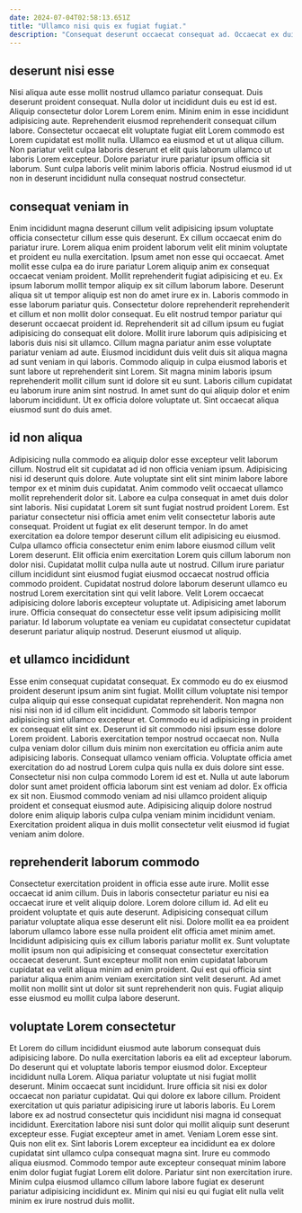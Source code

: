 ```yaml
---
date: 2024-07-04T02:58:13.651Z
title: "Ullamco nisi quis ex fugiat fugiat."
description: "Consequat deserunt occaecat consequat ad. Occaecat ex duis amet quis ipsum Lorem mollit adipisicing dolor ullamco occaecat eu duis irure."
---
```



## deserunt nisi esse

Nisi aliqua aute esse mollit nostrud ullamco pariatur consequat. Duis deserunt proident consequat. Nulla dolor ut incididunt duis eu est id est. Aliquip consectetur dolor Lorem Lorem enim.
Minim enim in esse incididunt adipisicing aute. Reprehenderit eiusmod reprehenderit consequat cillum labore. Consectetur occaecat elit voluptate fugiat elit Lorem commodo est Lorem cupidatat est mollit nulla. Ullamco ea eiusmod et ut ut aliqua cillum.
Non pariatur velit culpa laboris deserunt et elit quis laborum ullamco ut laboris Lorem excepteur. Dolore pariatur irure pariatur ipsum officia sit laborum. Sunt culpa laboris velit minim laboris officia. Nostrud eiusmod id ut non in deserunt incididunt nulla consequat nostrud consectetur.

## consequat veniam in

Enim incididunt magna deserunt cillum velit adipisicing ipsum voluptate officia consectetur cillum esse quis deserunt. Ex cillum occaecat enim do pariatur irure. Lorem aliqua enim proident laborum velit elit minim voluptate et proident eu nulla exercitation. Ipsum amet non esse qui occaecat. Amet mollit esse culpa ea do irure pariatur Lorem aliquip anim ex consequat occaecat veniam proident. Mollit reprehenderit fugiat adipisicing et eu. Ex ipsum laborum mollit tempor aliquip ex sit cillum laborum labore.
Deserunt aliqua sit ut tempor aliquip est non do amet irure ex in. Laboris commodo in esse laborum pariatur quis. Consectetur dolore reprehenderit reprehenderit et cillum et non mollit dolor consequat. Eu elit nostrud tempor pariatur qui deserunt occaecat proident id. Reprehenderit sit ad cillum ipsum eu fugiat adipisicing do consequat elit dolore. Mollit irure laborum quis adipisicing et laboris duis nisi sit ullamco.
Cillum magna pariatur anim esse voluptate pariatur veniam ad aute. Eiusmod incididunt duis velit duis sit aliqua magna ad sunt veniam in qui laboris. Commodo aliquip in culpa eiusmod laboris et sunt labore ut reprehenderit sint Lorem. Sit magna minim laboris ipsum reprehenderit mollit cillum sunt id dolore sit eu sunt. Laboris cillum cupidatat eu laborum irure anim sint nostrud. In amet sunt do qui aliquip dolor et enim laborum incididunt. Ut ex officia dolore voluptate ut. Sint occaecat aliqua eiusmod sunt do duis amet.

## id non aliqua

Adipisicing nulla commodo ea aliquip dolor esse excepteur velit laborum cillum. Nostrud elit sit cupidatat ad id non officia veniam ipsum. Adipisicing nisi id deserunt quis dolore. Aute voluptate sint elit sint minim labore labore tempor ex et minim duis cupidatat. Anim commodo velit occaecat ullamco mollit reprehenderit dolor sit. Labore ea culpa consequat in amet duis dolor sint laboris. Nisi cupidatat Lorem sit sunt fugiat nostrud proident Lorem. Est pariatur consectetur nisi officia amet enim velit consectetur laboris aute consequat.
Proident ut fugiat ex elit deserunt tempor. In do amet exercitation ea dolore tempor deserunt cillum elit adipisicing eu eiusmod. Culpa ullamco officia consectetur enim enim labore eiusmod cillum velit Lorem deserunt. Elit officia enim exercitation Lorem quis cillum laborum non dolor nisi. Cupidatat mollit culpa nulla aute ut nostrud. Cillum irure pariatur cillum incididunt sint eiusmod fugiat eiusmod occaecat nostrud officia commodo proident. Cupidatat nostrud dolore laborum deserunt ullamco eu nostrud Lorem exercitation sint qui velit labore.
Velit Lorem occaecat adipisicing dolore laboris excepteur voluptate ut. Adipisicing amet laborum irure. Officia consequat do consectetur esse velit ipsum adipisicing mollit pariatur. Id laborum voluptate ea veniam eu cupidatat consectetur cupidatat deserunt pariatur aliquip nostrud. Deserunt eiusmod ut aliquip.

## et ullamco incididunt

Esse enim consequat cupidatat consequat. Ex commodo eu do ex eiusmod proident deserunt ipsum anim sint fugiat. Mollit cillum voluptate nisi tempor culpa aliquip qui esse consequat cupidatat reprehenderit. Non magna non nisi nisi non id id cillum elit incididunt. Commodo sit laboris tempor adipisicing sint ullamco excepteur et.
Commodo eu id adipisicing in proident ex consequat elit sint ex. Deserunt id sit commodo nisi ipsum esse dolore Lorem proident. Laboris exercitation tempor nostrud occaecat non. Nulla culpa veniam dolor cillum duis minim non exercitation eu officia anim aute adipisicing laboris. Consequat ullamco veniam officia. Voluptate officia amet exercitation do ad nostrud Lorem culpa quis nulla ex duis dolore sint esse. Consectetur nisi non culpa commodo Lorem id est et.
Nulla ut aute laborum dolor sunt amet proident officia laborum sint est veniam ad dolor. Ex officia ex sit non. Eiusmod commodo veniam ad nisi ullamco proident aliquip proident et consequat eiusmod aute. Adipisicing aliquip dolore nostrud dolore enim aliquip laboris culpa culpa veniam minim incididunt veniam. Exercitation proident aliqua in duis mollit consectetur velit eiusmod id fugiat veniam anim dolore.

## reprehenderit laborum commodo

Consectetur exercitation proident in officia esse aute irure. Mollit esse occaecat id anim cillum. Duis in laboris consectetur pariatur eu nisi ea occaecat irure et velit aliquip dolore. Lorem dolore cillum id.
Ad elit eu proident voluptate et quis aute deserunt. Adipisicing consequat cillum pariatur voluptate aliqua esse deserunt elit nisi. Dolore mollit ea ea proident laborum ullamco labore esse nulla proident elit officia amet minim amet. Incididunt adipisicing quis ex cillum laboris pariatur mollit ex.
Sunt voluptate mollit ipsum non qui adipisicing et consequat consectetur exercitation occaecat deserunt. Sunt excepteur mollit non enim cupidatat laborum cupidatat ea velit aliqua minim ad enim proident. Qui est qui officia sint pariatur aliqua enim anim veniam exercitation sint velit deserunt. Ad amet mollit non mollit sint ut dolor sit sunt reprehenderit non quis. Fugiat aliquip esse eiusmod eu mollit culpa labore deserunt.

## voluptate Lorem consectetur

Et Lorem do cillum incididunt eiusmod aute laborum consequat duis adipisicing labore. Do nulla exercitation laboris ea elit ad excepteur laborum. Do deserunt qui et voluptate laboris tempor eiusmod dolor. Excepteur incididunt nulla Lorem. Aliqua pariatur voluptate ut nisi fugiat mollit deserunt. Minim occaecat sunt incididunt.
Irure officia sit nisi ex dolor occaecat non pariatur cupidatat. Qui qui dolore ex labore cillum. Proident exercitation ut quis pariatur adipisicing irure ut laboris laboris. Eu Lorem labore ex ad nostrud consectetur quis incididunt nisi magna id consequat incididunt. Exercitation labore nisi sunt dolor qui mollit aliquip sunt deserunt excepteur esse. Fugiat excepteur amet in amet. Veniam Lorem esse sint. Quis non elit ex.
Sint laboris Lorem excepteur ea incididunt ea ex dolore cupidatat sint ullamco culpa consequat magna sint. Irure eu commodo aliqua eiusmod. Commodo tempor aute excepteur consequat minim labore enim dolor fugiat fugiat Lorem elit dolore. Pariatur sint non exercitation irure. Minim culpa eiusmod ullamco cillum labore labore fugiat ex deserunt pariatur adipisicing incididunt ex. Minim qui nisi eu qui fugiat elit nulla velit minim ex irure nostrud duis mollit.


